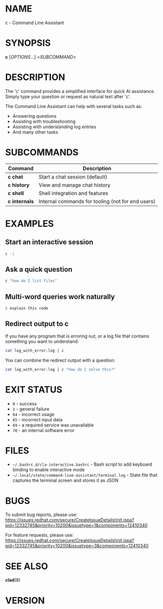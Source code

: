 # NAME

c - Command Line Assistant

# SYNOPSIS

**c** \[*OPTIONS...*\] <*SUBCOMMAND*>

# DESCRIPTION

The 'c' command provides a simplified interface for quick AI assistance. Simply type your question or request as natural text after 'c'.

The Command Line Assistant can help with several tasks such as:
- Answering questions
- Assisting with troubleshooting
- Assisting with understanding log entries
- And many other tasks

<!-- BEGIN GENERATED OPTIONS -->
<!-- END GENERATED OPTIONS -->

# SUBCOMMANDS

<!-- BEGIN GENERATED SUBCOMMANDS -->
| Command | Description |
|---------|-------------|
| **c chat** | Start a chat session (default) |
| **c history** | View and manage chat history |
| **c shell** | Shell integration and features |
| **c internals** | Internal commands for tooling (not for end users) |

<!-- END GENERATED SUBCOMMANDS -->

# EXAMPLES

## Start an interactive session

```bash
c -i
```

## Ask a quick question

```bash
c "how do I list files"
```

## Multi-word queries work naturally

```bash
c explain this code
```

## Redirect output to c

If you have any program that is erroring out, or a log file that contains something you want to understand:

```bash
cat log_with_error.log | c
```

You can combine the redirect output with a question:

```bash
cat log_with_error.log | c "how do I solve this?"
```

# EXIT STATUS

- `0` - success
- `1` - general failure
- `64` - incorrect usage
- `65` - incorrect input data
- `69` - a required service was unavailable
- `70` - an internal software error

# FILES

- `~/.bashrc.d/cla-interactive.bashrc` - Bash script to add keyboard binding to enable interactive mode
- `~/.local/state/command-line-assistant/terminal.log` - State file that captures the terminal screen and stores it as JSON

# BUGS

To submit bug reports, please use:
<https://issues.redhat.com/secure/CreateIssueDetails!init.jspa?pid=12332745&priority=10200&issuetype=1&components=12410340>

For feature requests, please use:
<https://issues.redhat.com/secure/CreateIssueDetails!init.jspa?pid=12332745&priority=10200&issuetype=3&components=12410340>

# SEE ALSO

**clad**(8)

# VERSION

<!-- VERSION PLACEHOLDER -->

